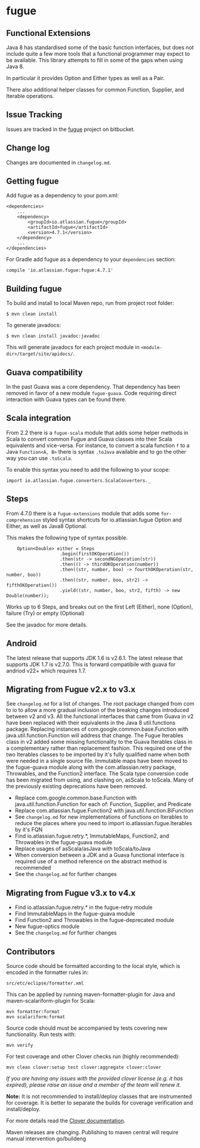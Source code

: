 # fugue

## Functional Extensions

Java 8 has standardised some of the basic function interfaces, but does not include quite a few more tools
that a functional programmer may expect to be available. This library attempts to fill in some of the
gaps when using Java 8.

In particular it provides Option and Either types as well as a Pair.

There also additional helper classes for common Function, Supplier, and Iterable operations.

## Issue Tracking

Issues are tracked in the [fugue](https://bitbucket.org/atlassian/fugue/issues) project on bitbucket.

## Change log

Changes are documented in `changelog.md`. 

## Getting fugue

Add fugue as a dependency to your pom.xml:

    <dependencies>
        ...
        <dependency>
            <groupId>io.atlassian.fugue</groupId>
            <artifactId>fugue</artifactId>
            <version>4.7.1</version>
        </dependency>
        ...
    </dependencies>
    
For Gradle add fugue as a dependency to your `dependencies` section:

    compile 'io.atlassian.fugue:fugue:4.7.1'

## Building fugue

To build and install to local Maven repo, run from project root folder:

    $ mvn clean install

To generate javadocs:

    $ mvn clean install javadoc:javadoc

This will generate javadocs for each project module in ```<module-dir>/target/site/apidocs/```.

## Guava compatibility

In the past Guava was a core dependency. That dependency has been removed in favor of a new module
`fugue-guava`. Code requiring direct interaction with Guava types can be found there.

## Scala integration

From 2.2 there is a `fugue-scala` module that adds some helper methods in Scala to convert common 
Fugue and Guava classes into their Scala equivalents and vice-versa. For instance, to convert a
scala function `f` to a Java `Function<A, B>` there is syntax `.toJava` available and to go the
other way you can use `.toScala`.

To enable this syntax you need to add the following to your scope:

    import io.atlassian.fugue.converters.ScalaConverters._

## Steps

From 4.7.0 there is a `fugue-extensions` module that adds some `for-comprehension` styled syntax 
shortcuts for io.atlassian.fugue Option and Either, as well as Java8 Optional.

This makes the following type of syntax possible. 

```
    Option<Double> either = Steps
                    .begin(firstOKOperation())
                    .then(str -> secondNGOperation(str))
                    .then(() -> thirdOKOperation(number))
                    .then((str, number, boo) -> fourthOKOperation(str, number, boo))
                    .then((str, number, boo, str2) -> fifthOKOperation())
                    .yield((str, number, boo, str2, fifth) -> new Double(number));
```
               
Works up to 6 Steps, and breaks out on the first Left (Either), none (Option), failure (Try) 
or empty (Optional)

See the javadoc for more details.

## Android

The latest release that supports JDK 1.6 is v2.6.1.
The latest release that supports JDK 1.7 is v2.7.0. This is forward compatibile with guava for 
andriod v22+ which requires 1.7.

## Migrating from Fugue v2.x to v3.x

See `changelog.md` for a list of changes. The root package changed from com to io to allow a
more gradual inclusion of the breaking changes introduced between v2 and v3. All the functional 
interfaces that came from Guava in v2 have been replaced with their equivalents in the Java 8
util.functions package. Replacing instances of com.google.common.base.Function with
java.util.function.Function will address that change. The Fugue Iterables class in v2 added some
missing functionality to the Guava Iterables class in a complementary rather than replacement 
fashion. This required one of the two Iterables classes to be imported by it's fully qualified
name when both were needed in a single source file. Immutable maps have been moved to the
fugue-guava module along with the com.atlassian.retry package, Throwables, and the Function2
interface. The Scala type conversion code has been migrated from using, and clashing on, asScala
to toScala. Many of the previously existing deprecations have been removed.

* Replace com.google.common.base.Function with java.util.function.Function for each of: Function, 
Supplier, and Predicate
* Replace com.atlassian.fugue.Function2 with java.util.function.BiFunction
* See `changelog.md` for new implementations of functions on Iterables to reduce the places where
you need to import io.atlassian.fugue.Iterables by it's FQN
* Find io.atlassian.fugue.retry.*, ImmutableMaps, Function2, and Throwables in the fugue-guava module
* Replace usages of asScala/asJava with toScala/toJava
* When conversion between a JDK and a Guava functional interface is required use of a method reference 
on the abstract method is recommended
* See the `changelog.md` for further changes

## Migrating from Fugue v3.x to v4.x

* Find io.atlassian.fugue.retry.* in the fugue-retry module
* Find ImmutableMaps in the fugue-guava module
* Find Function2 and Throwables in the fugue-deprecated module
* New fugue-optics module 
* See the `changelog.md` for further changes

## Contributors

Source code should be formatted according to the local style, which is encoded in the formatter
rules in:

    src/etc/eclipse/formatter.xml

This can be applied by running maven-formatter-plugin for Java and maven-scalariform-plugin for
Scala:

    mvn formatter:format
    mvn scalariform:format

Source code should must be accompanied by tests covering new functionality. Run tests with:

    mvn verify

For test coverage and other Clover checks run (highly recommended):

    mvn clean clover:setup test clover:aggregate clover:clover

*If you are having any issues with the provided clover license (e.g. it has expired), please raise an
issue and a member of the team will renew it.*

**Note:** It is not recommended to install/deploy classes that are instrumented for coverage. It is
better to separate the builds for coverage verification and install/deploy.

For more details read the [Clover documentation](https://confluence.atlassian.com/display/CLOVER/Basic+usage).

Maven releases are changing. Publishing to maven central will require manual intervention go/buildeng
